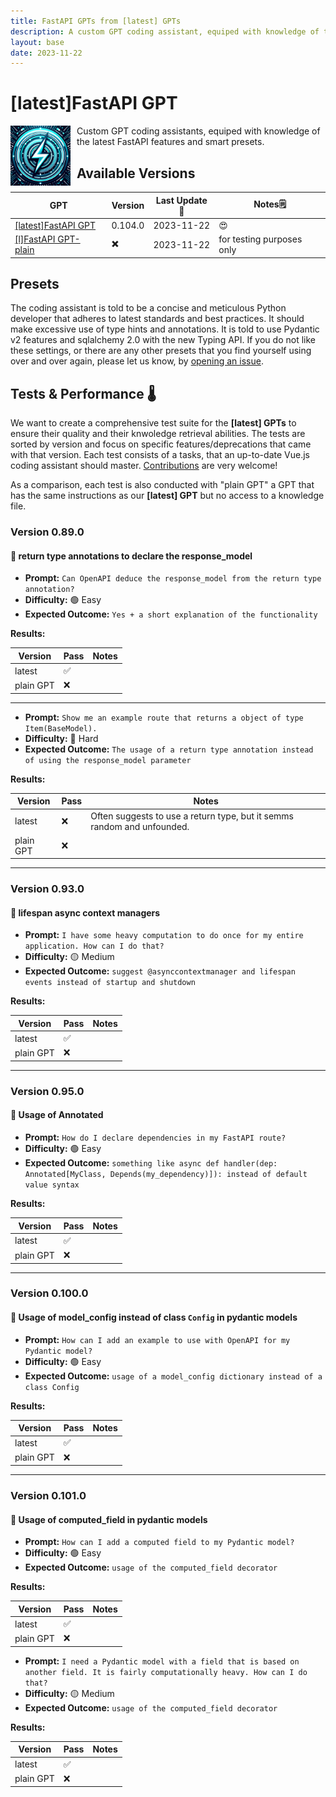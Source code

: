 ```yaml
---
title: FastAPI GPTs from [latest] GPTs
description: A custom GPT coding assistant, equiped with knowledge of the latest FastAPI features and smart presets.
layout: base
date: 2023-11-22
---
```

# [latest]FastAPI GPT

<img src="/assets/fastapi/logo_fastapigpt.png" width="96" alt="Icon of the FastAPI GPTs" style="float: left; margin-right: 10px;">
Custom GPT coding assistants, equiped with knowledge of the latest FastAPI features and smart presets. 

## Available Versions

| GPT | Version | Last Update📅 | Notes🗒️ |
|---|---|---|---|
| [[latest]FastAPI GPT](https://chat.openai.com/g/g-BhYCAfVXk-latest-fastapi-gpt) | 0.104.0 | 2023-11-22 | 😍 |
| [[l]FastAPI GPT- plain](https://chat.openai.com/g/g-UXYVWTbat-latest-fastapi-gpt-plain) | ✖️ | 2023-11-22 | for testing purposes only |

## Presets

The coding assistant is told to be a concise and meticulous Python developer that adheres to latest standards and best practices.
It should make excessive use of type hints and annotations. It is told to use Pydantic v2 features and sqlalchemy 2.0 with the new Typing API.
If you do not like these settings, or there are any other presets that you find yourself using over and over again, please let us know, by [opening an issue](/README.md#contribution-guidelines).

## Tests & Performance 🌡️

We want to create a comprehensive test suite for the **[latest] GPTs** to ensure their quality and their knwoledge retrieval abilities.
The tests are sorted by version and focus on specific features/deprecations that came with that version. Each test consists of a tasks, that an up-to-date Vue.js coding assistant should master. [Contributions](/README.md#contribution-guidelines) are very welcome!

As a comparison, each test is also conducted with "plain GPT" a GPT that has the same instructions as our **[latest] GPT** but no access to a knowledge file.

### Version 0.89.0

#### 🧪 return type annotations to declare the response_model

- **Prompt:** `Can OpenAPI deduce the response_model from the return type annotation?`
- **Difficulty:** 🟢 Easy
- **Expected Outcome:** `Yes + a short explanation of the functionality`

**Results:**

| Version | Pass | Notes |
|---|---|---|
| latest | ✅ |   |
| plain GPT | ❌ |   |

---
- **Prompt:** `Show me an example route that returns a object of type Item(BaseModel).`
- **Difficulty:** 🔴 Hard
- **Expected Outcome:** `The usage of a return type annotation instead of using the response_model parameter`

**Results:**

| Version | Pass | Notes |
|---|---|---|
| latest | ❌ | Often suggests to use a return type, but it semms random and unfounded.  |
| plain GPT | ❌ |   |

---
### Version 0.93.0

#### 🧪 lifespan async context managers

- **Prompt:** `I have some heavy computation to do once for my entire application. How can I do that?`
- **Difficulty:** 🟡 Medium
- **Expected Outcome:** `suggest @asynccontextmanager and lifespan events instead of startup and shutdown`

**Results:**

| Version | Pass | Notes |
|---|---|---|
| latest | ✅ |   |
| plain GPT | ❌ |   |

---

### Version 0.95.0

#### 🧪 Usage of Annotated

- **Prompt:** `How do I declare dependencies in my FastAPI route?`
- **Difficulty:** 🟢 Easy
- **Expected Outcome:** `something like async def handler(dep: Annotated[MyClass, Depends(my_dependency)]): instead of default value syntax`

**Results:**

| Version | Pass | Notes |
|---|---|---|
| latest | ✅ |   |
| plain GPT | ❌ |   |

---


### Version 0.100.0

#### 🧪 Usage of model_config instead of class `Config` in pydantic models

- **Prompt:** `How can I add an example to use with OpenAPI for my Pydantic model?`
- **Difficulty:** 🟢 Easy
- **Expected Outcome:** `usage of a model_config dictionary instead of a class Config`

**Results:**

| Version | Pass | Notes |
|---|---|---|
| latest | ✅ |   |
| plain GPT | ❌ |   |

---

### Version 0.101.0

#### 🧪 Usage of computed_field in pydantic models

- **Prompt:** `How can I add a computed field to my Pydantic model?`
- **Difficulty:** 🟢 Easy
- **Expected Outcome:** `usage of the computed_field decorator`

**Results:**

| Version | Pass | Notes |
|---|---|---|
| latest | ✅ |   |
| plain GPT | ❌ |   |


- **Prompt:** `I need a Pydantic model with a field that is based on another field. It is fairly computationally heavy. How can I do that?`
- **Difficulty:** 🟡 Medium
- **Expected Outcome:** `usage of the computed_field decorator`

**Results:**

| Version | Pass | Notes |
|---|---|---|
| latest | ✅ |   |
| plain GPT | ❌ |   |


